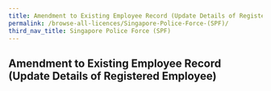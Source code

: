 ```yaml
---
title: Amendment to Existing Employee Record (Update Details of Registered Employee)
permalink: /browse-all-licences/Singapore-Police-Force-(SPF)/
third_nav_title: Singapore Police Force (SPF)
---
```

## Amendment to Existing Employee Record (Update Details of Registered Employee)
